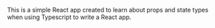 This is a simple React app created to learn about props and state types when using Typescript to write a React app.